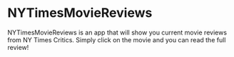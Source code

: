 # NYTimesMovieReviews
NYTimesMovieReviews is an app that will show you current movie reviews from NY Times Critics. Simply click on the movie and you can read the full review! 
